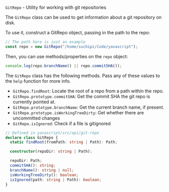 `GitRepo` - Utility for working with git repositories

The `GitRepo` class can be used to get information about a git repository on disk.

To use it, construct a GitRepo object, passing in the path to the repo:

```ts
// The path here is just an example
const repo = new GitRepo("/home/suchipi/Code/yavascript");
```

Then, you can use methods/properties on the `repo` object:

```ts
console.log(repo.branchName() || repo.commitSHA());
```

The `GitRepo` class has the following methods. Pass any of these values to the `help` function for more info.

- `GitRepo.findRoot`: Locate the root of a repo from a path within the repo.
- `GitRepo.prototype.commitSHA`: Get the commit SHA the git repo is currently pointed at.
- `GitRepo.prototype.branchName`: Get the current branch name, if present.
- `GitRepo.prototype.isWorkingTreeDirty`: Get whether there are uncommitted changes
- `GitRepo.isIgnored`: Check if a file is gitignored

```ts
// Defined in yavascript/src/api/git-repo
declare class GitRepo {
  static findRoot(fromPath: string | Path): Path;

  constructor(repoDir: string | Path);

  repoDir: Path;
  commitSHA(): string;
  branchName(): string | null;
  isWorkingTreeDirty(): boolean;
  isIgnored(path: string | Path): boolean;
}
```
